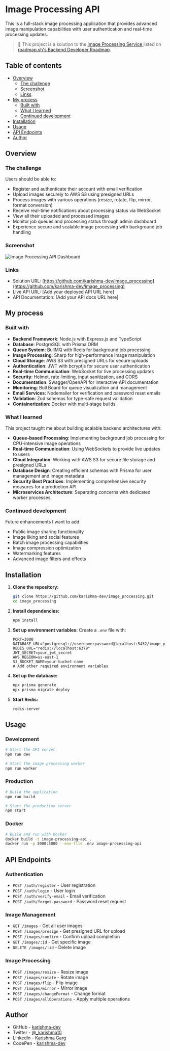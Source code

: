 # Image Processing API

This is a full-stack image processing application that provides advanced image manipulation capabilities with user authentication and real-time processing updates.

> 📌 This project is a solution to the [Image Processing Service
> ](https://roadmap.sh/projects/image-processing-service) listed on [roadmap.sh's Backend Developer Roadmap](https://roadmap.sh/backend).

## Table of contents

- [Overview](#overview)
  - [The challenge](#the-challenge)
  - [Screenshot](#screenshot)
  - [Links](#links)
- [My process](#my-process)
  - [Built with](#built-with)
  - [What I learned](#what-i-learned)
  - [Continued development](#continued-development)
- [Installation](#installation)
- [Usage](#usage)
- [API Endpoints](#api-endpoints)
- [Author](#author)

## Overview

### The challenge

Users should be able to:

- Register and authenticate their account with email verification
- Upload images securely to AWS S3 using presigned URLs
- Process images with various operations (resize, rotate, flip, mirror, format conversion)
- Receive real-time notifications about processing status via WebSocket
- View all their uploaded and processed images
- Monitor job queues and processing status through admin dashboard
- Experience secure and scalable image processing with background job handling

### Screenshot

![Image Processing API Dashboard](./screenshot.png)

### Links

- Solution URL: [https://github.com/karishma-dev/image_processing](https://github.com/karishma-dev/image_processing)
- Live API URL: [Add your deployed API URL here]
- API Documentation: [Add your API docs URL here]

## My process

### Built with

- **Backend Framework**: Node.js with Express.js and TypeScript
- **Database**: PostgreSQL with Prisma ORM
- **Queue System**: BullMQ with Redis for background job processing
- **Image Processing**: Sharp for high-performance image manipulation
- **Cloud Storage**: AWS S3 with presigned URLs for secure uploads
- **Authentication**: JWT with bcryptjs for secure user authentication
- **Real-time Communication**: WebSocket for live processing updates
- **Security**: Helmet, rate limiting, input sanitization, and CORS
- **Documentation**: Swagger/OpenAPI for interactive API documentation
- **Monitoring**: Bull Board for queue visualization and management
- **Email Services**: Nodemailer for verification and password reset emails
- **Validation**: Zod schemas for type-safe request validation
- **Containerization**: Docker with multi-stage builds

### What I learned

This project taught me about building scalable backend architectures with:

- **Queue-based Processing**: Implementing background job processing for CPU-intensive image operations
- **Real-time Communication**: Using WebSockets to provide live updates to users
- **Cloud Integration**: Working with AWS S3 for secure file storage and presigned URLs
- **Database Design**: Creating efficient schemas with Prisma for user management and image metadata
- **Security Best Practices**: Implementing comprehensive security measures for a production API
- **Microservices Architecture**: Separating concerns with dedicated worker processes

### Continued development

Future enhancements I want to add:

- Public image sharing functionality
- Image liking and social features
- Batch image processing capabilities
- Image compression optimization
- Watermarking features
- Advanced image filters and effects

## Installation

1. **Clone the repository:**

   ```bash
   git clone https://github.com/karishma-dev/image_processing.git
   cd image_processing
   ```

2. **Install dependencies:**

   ```bash
   npm install
   ```

3. **Set up environment variables:**
   Create a `.env` file with:

   ```env
   PORT=3000
   DATABASE_URL="postgresql://username:password@localhost:5432/image_processing"
   REDIS_URL="redis://localhost:6379"
   JWT_SECRET=your_jwt_secret
   AWS_REGION=us-east-1
   S3_BUCKET_NAME=your-bucket-name
   # Add other required environment variables
   ```

4. **Set up the database:**

   ```bash
   npx prisma generate
   npx prisma migrate deploy
   ```

5. **Start Redis:**
   ```bash
   redis-server
   ```

## Usage

### Development

```bash
# Start the API server
npm run dev

# Start the image processing worker
npm run worker
```

### Production

```bash
# Build the application
npm run build

# Start the production server
npm start
```

### Docker

```bash
# Build and run with Docker
docker build -t image-processing-api .
docker run -p 3000:3000 --env-file .env image-processing-api
```

## API Endpoints

### Authentication

- `POST /auth/register` - User registration
- `POST /auth/login` - User login
- `POST /auth/verify-email` - Email verification
- `POST /auth/forgot-password` - Password reset request

### Image Management

- `GET /images` - Get all user images
- `POST /images/presign` - Get presigned URL for upload
- `POST /images/confirm` - Confirm upload completion
- `GET /images/:id` - Get specific image
- `DELETE /images/:id` - Delete image

### Image Processing

- `POST /images/resize` - Resize image
- `POST /images/rotate` - Rotate image
- `POST /images/flip` - Flip image
- `POST /images/mirror` - Mirror image
- `POST /images/changeFormat` - Change format
- `POST /images/allOperations` - Apply multiple operations

## Author

- GitHub - [karishma-dev](https://github.com/karishma-dev)
- Twitter - [@\_karishma10](https://twitter.com/_karishma10)
- LinkedIn - [Karishma Garg](https://www.linkedin.com/in/karishma-garg-)
- CodePen - [karishma-dev](https://codepen.io/karishma-dev)
